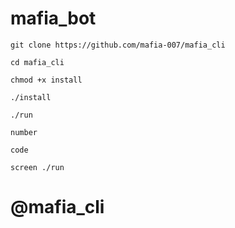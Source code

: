 # mafia_bot
```
git clone https://github.com/mafia-007/mafia_cli

cd mafia_cli

chmod +x install

./install

./run

number

code

screen ./run
```


# @mafia_cli
